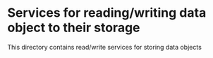# Services for reading/writing data object to their storage

This directory contains read/write services for storing data objects